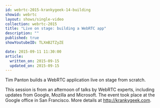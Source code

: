```yaml
---
id: webrtc-2015-krankygeek-14-building
showid: webrtc
layout: shows/single-video
collection: webrtc-2015
title: "Live on stage: building a WebRTC app"
description: ""
published: true
showYoutubeID: TLXmB2TZyZE

date: 2015-09-11 11:30:00
article:
  written_on: 2015-09-15
  updated_on: 2015-09-15
---
```

Tim Panton builds a WebRTC application live on stage from scratch.

This session is from an afternoon of talks by WebRTC experts, including updates from Google, Mozilla and Microsoft. The event took place at the Google office in San Francisco. More details at http://krankygeek.com.
